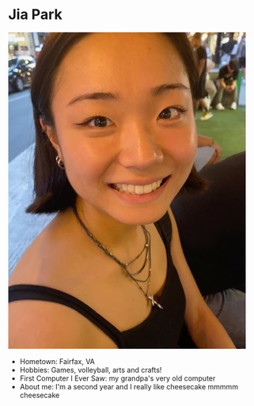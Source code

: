 # Jia Park

![Path to an image](IMG_1555.jpg)

- Hometown: Fairfax, VA
- Hobbies: Games, volleyball, arts and crafts!
- First Computer I Ever Saw: my grandpa's very old computer
- About me: I'm a second year and I really like cheesecake mmmmm cheesecake
